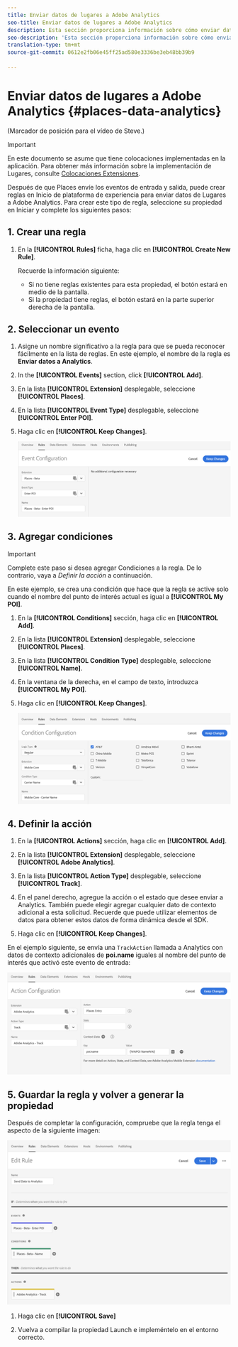 ```yaml
---
title: Enviar datos de lugares a Adobe Analytics
seo-title: Enviar datos de lugares a Adobe Analytics
description: Esta sección proporciona información sobre cómo enviar datos de lugares a Analytics.
seo-description: 'Esta sección proporciona información sobre cómo enviar datos de lugares a Analytics. '
translation-type: tm+mt
source-git-commit: 0612e2fb06e45ff25ad580e3336be3eb48bb39b9

---
```



# Enviar datos de lugares a Adobe Analytics {#places-data-analytics}


(Marcador de posición para el vídeo de Steve.)

>[!IMPORTANT]
>
>En este documento se asume que tiene colocaciones implementadas en la aplicación. Para obtener más información sobre la implementación de Lugares, consulte [Colocaciones Extensiones](/help/places-ext-aep-sdks/places-extension/places-extension.md).

Después de que Places envíe los eventos de entrada y salida, puede crear reglas en Inicio de plataforma de experiencia para enviar datos de Lugares a Adobe Analytics. Para crear este tipo de regla, seleccione su propiedad en Iniciar y complete los siguientes pasos:

## 1. Crear una regla

1. En la **[!UICONTROL Rules]** ficha, haga clic en **[!UICONTROL Create New Rule]**.

   Recuerde la información siguiente:

   * Si no tiene reglas existentes para esta propiedad, el botón estará en medio de la pantalla.
   * Si la propiedad tiene reglas, el botón estará en la parte superior derecha de la pantalla.

## 2. Seleccionar un evento

1. Asigne un nombre significativo a la regla para que se pueda reconocer fácilmente en la lista de reglas. En este ejemplo, el nombre de la regla es **Enviar datos a Analytics**.

2. In the **[!UICONTROL Events]** section, click **[!UICONTROL Add]**.

3. En la lista **[!UICONTROL Extension]** desplegable, seleccione **[!UICONTROL Places]**.

4. En la lista **[!UICONTROL Event Type]** desplegable, seleccione **[!UICONTROL Enter POI]**.

5. Haga clic en **[!UICONTROL Keep Changes]**.

   !["seleccionar un evento"](/help/assets/pt-selectEvent.png)


## 3. Agregar condiciones

>[!IMPORTANT]
>
>Complete este paso si desea agregar Condiciones a la regla. De lo contrario, vaya a *Definir la acción* a continuación.


En este ejemplo, se crea una condición que hace que la regla se active solo cuando el nombre del punto de interés actual es igual a **[!UICONTROL My POI]**.

1. En la **[!UICONTROL Conditions]** sección, haga clic en **[!UICONTROL Add]**.

2. En la lista **[!UICONTROL Extension]** desplegable, seleccione **[!UICONTROL Places]**.

3. En la lista **[!UICONTROL Condition Type]** desplegable, seleccione **[!UICONTROL Name]**.

4. En la ventana de la derecha, en el campo de texto, introduzca **[!UICONTROL My POI]**.

5. Haga clic en **[!UICONTROL Keep Changes]**.

   !["establecer una condición"](/help/assets/ad-setCondition.png)


## 4. Definir la acción

1. En la **[!UICONTROL Actions]** sección, haga clic en **[!UICONTROL Add]**.

2. En la lista **[!UICONTROL Extension]** desplegable, seleccione **[!UICONTROL Adobe Analytics]**.

3. En la lista **[!UICONTROL Action Type]** desplegable, seleccione **[!UICONTROL Track]**.

4. En el panel derecho, agregue la acción o el estado que desee enviar a Analytics. También puede elegir agregar cualquier dato de contexto adicional a esta solicitud. Recuerde que puede utilizar elementos de datos para obtener estos datos de forma dinámica desde el SDK.

5. Haga clic en **[!UICONTROL Keep Changes]**.

En el ejemplo siguiente, se envía una `TrackAction` llamada a Analytics con datos de contexto adicionales de **poi.name** iguales al nombre del punto de interés que activó este evento de entrada:

!["establecer una acción"](/help/assets/pt-setAction.png)

## 5. Guardar la regla y volver a generar la propiedad

Después de completar la configuración, compruebe que la regla tenga el aspecto de la siguiente imagen:

!["la regla se crea"](/help/assets/pt-ruleComplete.png)


1. Haga clic en **[!UICONTROL Save]**

2. Vuelva a compilar la propiedad Launch e impleméntelo en el entorno correcto.

